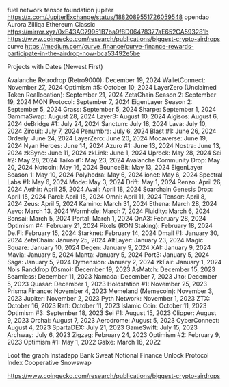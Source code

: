 fuel network
tensor foundation
jupiter https://x.com/JupiterExchange/status/1882089551726059548
opendao
Aurora
Zilliqa
Ethereum Classic
https://mirror.xyz/0xE43AC79951B7ba9f8D06478377aE652CA593281b
https://www.coingecko.com/research/publications/biggest-crypto-airdrops
curve https://medium.com/curve_finance/curve-finance-rewards-participate-in-the-airdrop-now-bca53492e5be

Projects with Dates (Newest First)

Avalanche Retrodrop (Retro9000): December 19, 2024
WalletConnect: November 27, 2024
Optimism #5: October 10, 2024
LayerZero (Unclaimed Token Reallocation): September 21, 2024
ZetaChain Season 2: September 19, 2024
MON Protocol: September 7, 2024
EigenLayer Season 2: September 5, 2024
Grass: September 5, 2024
Sharpe: September 1, 2024
GammaSwap: August 28, 2024
Layer3: August 10, 2024
Aigisos: August 6, 2024
deBridge #1: July 24, 2024
Sanctum: July 18, 2024
Lava: July 10, 2024
Zircuit: July 7, 2024
Penumbra: July 6, 2024
Blast #1: June 26, 2024
Orderly: June 24, 2024
LayerZero: June 20, 2024
Mocaverse: June 19, 2024
Nyan Heroes: June 14, 2024
Azuro #1: June 13, 2024
Nostra: June 13, 2024
zkSync: June 11, 2024
zkLink: June 1, 2024
Uprock: May 28, 2024
Sei #2: May 28, 2024
Taiko #1: May 23, 2024
Avalanche Community Drop: May 20, 2024
Notcoin: May 16, 2024
BounceBit: May 13, 2024
EigenLayer Season 1: May 10, 2024
Polyhedra: May 6, 2024
ionet: May 6, 2024
Spectral Labs #1: May 6, 2024
Mode: May 3, 2024
Drift: May 1, 2024
Renzo: April 26, 2024
Aethir: April 25, 2024
Avail: April 18, 2024
Soarchain Genesis Drop: April 15, 2024
Parcl: April 15, 2024
Omni: April 11, 2024
Tensor: April 8, 2024
Zeus: April 5, 2024
Kamino: March 31, 2024
Ethena: March 28, 2024
Aevo: March 13, 2024
Wormhole: March 7, 2024
Fluidity: March 6, 2024
Bonsai: March 5, 2024
Portal: March 1, 2024
QnA3: February 28, 2024
Optimism #4: February 21, 2024
Pixels (RON Staking): February 18, 2024
De.Fi: February 15, 2024
Starknet: February 14, 2024
Dmail #1: January 30, 2024
ZetaChain: January 25, 2024
AltLayer: January 23, 2024
Magic Square: January 10, 2024
Degen: January 9, 2024
XAI: January 9, 2024
Mavia: January 5, 2024
Manta: January 5, 2024
Port3: January 5, 2024
Saga: January 5, 2024
Dymension: January 2, 2024
zkFair: January 1, 2024
Nois Randdrop (Osmo): December 19, 2023
AsMatch: December 15, 2023
Seamless: December 11, 2023
Namada: December 7, 2023
Jito: December 5, 2023
Quasar: December 1, 2023
Holdstation #1: November 25, 2023
Prisma Finance: November 4, 2023
Memeland (Memecoin): November 3, 2023
Jupiter: November 2, 2023
Pyth Network: November 1, 2023
ZTX: October 16, 2023
Raft: October 11, 2023
Islamic Coin: October 11, 2023
Optimism #3: September 18, 2023
Sei #1: August 15, 2023
Clipper: August 9, 2023
Orchai: August 7, 2023
Aerodrome: August 5, 2023
CyberConnect: August 4, 2023
SpartaDEX: July 21, 2023
GameSwift: July 15, 2023
Archway: July 6, 2023
Zigzag: February 24, 2023
Optimism #2: February 9, 2023
Optimism #1: May 1, 2022
Galxe: March 18, 2022


Loot
the graph
Instadapp
Bank
Sweat
Notional Finance
Unlock Protocol
Index Cooperative
Snowswap


https://www.coingecko.com/research/publications/biggest-crypto-airdrops